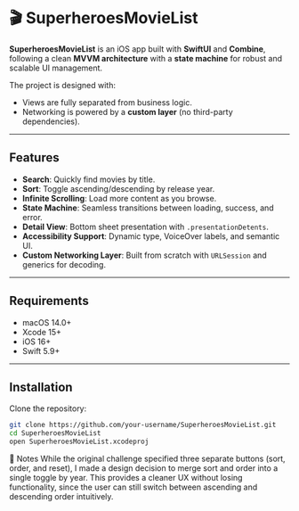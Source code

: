# 🎬 SuperheroesMovieList

**SuperheroesMovieList** is an iOS app built with **SwiftUI** and **Combine**, following a clean **MVVM architecture** with a **state machine** for robust and scalable UI management.  

The project is designed with:
- Views are fully separated from business logic.  
- Networking is powered by a **custom layer** (no third-party dependencies).  

---

##  Features
-  **Search**: Quickly find movies by title.  
-  **Sort**: Toggle ascending/descending by release year.  
-  **Infinite Scrolling**: Load more content as you browse.  
-  **State Machine**: Seamless transitions between loading, success, and error.  
-  **Detail View**: Bottom sheet presentation with `.presentationDetents`.  
-  **Accessibility Support**: Dynamic type, VoiceOver labels, and semantic UI.  
-  **Custom Networking Layer**: Built from scratch with `URLSession` and generics for decoding.  

---

##  Requirements
- macOS 14.0+  
- Xcode 15+  
- iOS 16+  
- Swift 5.9+  

---

##  Installation
Clone the repository:

```bash
git clone https://github.com/your-username/SuperheroesMovieList.git
cd SuperheroesMovieList
open SuperheroesMovieList.xcodeproj
```

📌 Notes
While the original challenge specified three separate buttons (sort, order, and reset),
I made a design decision to merge sort and order into a single toggle by year.
This provides a cleaner UX without losing functionality, since the user can still switch between ascending and descending order intuitively.
